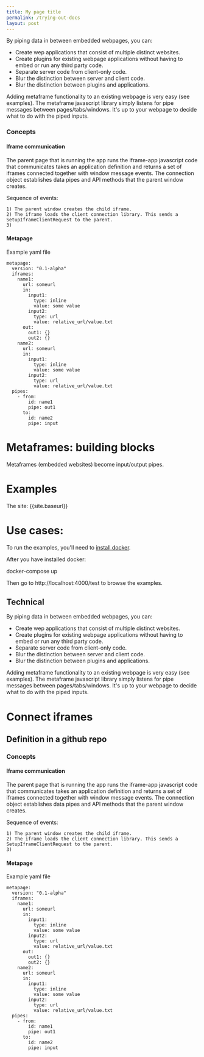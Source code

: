 ```yaml
---
title: My page title
permalink: /trying-out-docs
layout: post
---
```


By piping data in between embedded webpages, you can:

 - Create wep applications that consist of multiple distinct websites.
 - Create plugins for existing webpage applications without having to embed or run any third party code.
 - Separate server code from client-only code.
 - Blur the distinction between server and client code.
 - Blur the distinction between plugins and applications.

Adding metaframe functionality to an existing webpage is very easy (see examples). The metaframe javascript library simply listens for pipe messages between pages/tabs/windows. It's up to your webpage to decide what to do with the piped inputs.



### Concepts

#### Iframe communication

The parent page that is running the app runs the iframe-app javascript code that communicates takes an application definition and returns a set of iframes connected together with window message events. The connection object establishes data pipes and API methods that the parent window creates.

Sequence of events:

	1) The parent window creates the child iframe.
	2) The iframe loads the client connection library. This sends a SetupIframeClientRequest to the parent.
	3) 


#### Metapage

Example yaml file

```
metapage:
  version: "0.1-alpha"
  iframes:
    name1:
      url: someurl
      in:
        input1:
          type: inline
          value: some value
        input2:
          type: url
          value: relative_url/value.txt
      out:
        out1: {}
        out2: {}
    name2:
      url: someurl
      in:
        input1:
          type: inline
          value: some value
        input2:
          type: url
          value: relative_url/value.txt
  pipes:
    - from:
        id: name1
        pipe: out1
      to:
        id: name2
        pipe: input
```



# Metaframes: building blocks

Metaframes (embedded websites) become input/output pipes. 


# Examples

The site: {{site.baseurl}}

# Use cases:

To run the examples, you'll need to [install docker](https://docs.docker.com/engine/installation/).

After you have installed docker:

  docker-compose up

Then go to http://localhost:4000/test to browse the examples.

## Technical 


By piping data in between embedded webpages, you can:

 - Create wep applications that consist of multiple distinct websites.
 - Create plugins for existing webpage applications without having to embed or run any third party code.
 - Separate server code from client-only code.
 - Blur the distinction between server and client code.
 - Blur the distinction between plugins and applications.

Adding metaframe functionality to an existing webpage is very easy (see examples). The metaframe javascript library simply listens for pipe messages between pages/tabs/windows. It's up to your webpage to decide what to do with the piped inputs.



# Connect iframes

## Definition in a github repo


### Concepts

#### Iframe communication

The parent page that is running the app runs the iframe-app javascript code that communicates takes an application definition and returns a set of iframes connected together with window message events. The connection object establishes data pipes and API methods that the parent window creates.

Sequence of events:

	1) The parent window creates the child iframe.
	2) The iframe loads the client connection library. This sends a SetupIframeClientRequest to the parent.
	3) 


#### Metapage

Example yaml file

```
metapage:
  version: "0.1-alpha"
  iframes:
    name1:
      url: someurl
      in:
        input1:
          type: inline
          value: some value
        input2:
          type: url
          value: relative_url/value.txt
      out:
        out1: {}
        out2: {}
    name2:
      url: someurl
      in:
        input1:
          type: inline
          value: some value
        input2:
          type: url
          value: relative_url/value.txt
  pipes:
    - from:
        id: name1
        pipe: out1
      to:
        id: name2
        pipe: input
```
